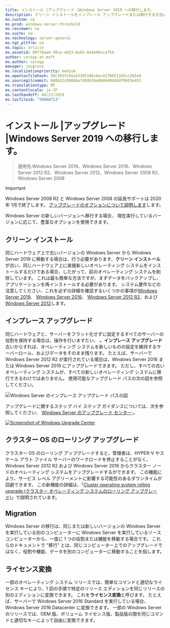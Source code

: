 ```yaml
---
title: インストール |アップグレード |Windows Server 2019 への移行します。
description: クリーン インストールをインプレース アップグレードまたは移行する方法は、Windows Server 2019。
ms.custom: na
ms.prod: windows-server-threshold
ms.reviewer: na
ms.suite: na
ms.technology: server-general
ms.tgt_pltfrm: na
ms.topic: article
ms.assetid: 99f7daa4-30ce-4d13-be65-0a4e99cca754
author: coreyp-at-msft
ms.author: coreyp
manager: jasgroce
ms.localizationpriority: medium
ms.openlocfilehash: 58c363fc0a1e336519bc6ec4276651345cc2b5eb
ms.sourcegitcommit: 0d0b32c8986ba7db9536e0b8648d4ddf9b03e452
ms.translationtype: MT
ms.contentlocale: ja-JP
ms.lasthandoff: 04/17/2019
ms.locfileid: "59868713"
---
```

# <a name="install--upgrade--migrate-to-windows-server-2019"></a>インストール |アップグレード |Windows Server 2019 への移行します。

>適用先:Windows Server 2019、Windows Server 2016、Windows Server 2012 R2、Windows Server 2012、Windows Server 2008 R2、Windows Server 2008

> [!IMPORTANT]
> Windows Server 2008 R2 と Windows Server 2008 の延長サポートは 2020 年 1月で終了します。 [アップグレードのオプションについて説明します](http://aka.ms/upgradecenter)します。

Windows Server の新しいバージョンへ移行する場合、 現在実行しているバージョンに応じて、豊富なオプションを使用できます。

## <a name="clean-install"></a>クリーン インストール
同じハードウェア上で古いバージョンの Windows Server から Windows Server 2019 に移動する場合は、行う必要があります、**クリーン インストール**が古い、同じハードウェア上に直接新しいオペレーティング システムをインストールするだけである場合、したがって、前のオペレーティング システムを削除しています。 これは最も簡単な方法ですが、まずデータをバックアップし、アプリケーションを再インストールする必要があります。 システム要件などの注意してください、これを必ずの詳細を確認するいくつかの事項が[Windows Server 2019](https://go.microsoft.com/fwlink/?linkid=2006124)、 [Windows Server 2016](https://go.microsoft.com/fwlink/?LinkID=825558)、 [Windows Server 2012 R2](https://technet.microsoft.com/library/dn303418)、および[Windows Server 2012](https://technet.microsoft.com/library/jj134246.aspx)します。

## <a name="in-place-upgrade"></a>インプレース アップグレード
同じハードウェアと、サーバーをフラット化せずに設定するすべてのサーバーの役割を保持する場合は、操作を行いますたい、 **、インプレース アップグレード**古いからすれば、オペレーティング システムを新しいものの設定を維持するサーバーロール、およびデータをそのまま残ります。 たとえば、サーバーで Windows Server 2012 R2 が実行されている場合は、Windows Server 2016 または Windows Server 2019 にアップグレードできます。 ただし、すべての古いオペレーティング システムが、すべての新しいオペレーティング システムに移行できるわけではありません。 使用可能なアップグレード パスの次の図を参照してください。

![Windows Server のインプレース アップグレード パスの図](media/upgrade-paths.png)

アップグレードに関するステップ バイ ステップ ガイダンスについては、次を参照してください、 [Windows Server のアップグレード センター](http://aka.ms/upgradecenter):。

<a href="http://aka.ms/upgradecenter"><img src="media/upgrade-center.png" alt="Screenshot of Windows Upgrade Center" title="Windows Server のアップグレードのセンター"></a>

## <a name="cluster-os-rolling-upgrade"></a>クラスター OS のローリング アップグレード
クラスター OS のローリング アップグレードすると、管理者は、HYPER-V やスケール アウト ファイル サーバーのワークロードを停止することがなく、Windows Server 2012 R2 および Windows Server 2016 からクラスター ノードのオペレーティング システムをアップグレードするができます。 この機能により、サービス レベル アグリーメントに影響する可能性のあるダウンタイムが回避できます。 この新機能の詳細は、「[Cluster operating system rolling upgrade (クラスター オペレーティング システムのローリング アップグレード)](https://technet.microsoft.com/windows-server-docs/failover-clustering/cluster-operating-system-rolling-upgrade)」で説明されています。

## <a name="migration"></a>Migration

Windows Server の移行は、同じまたは新しいバージョンの Windows Server を実行している別のコンピューターに Windows Server を実行しているソース コンピューターから、一度に 1 つの役割または機能を移動する場合です。 これらのドキュメントで "移行" とは、同じコンピューター上でのアップグレードではなく、役割や機能、データを別のコンピューターに移動することを指します。 

## <a name="license-conversion"></a>ライセンス変換
一部のオペレーティング システム リリースでは、簡単なコマンドと適切なライセンス キーにより、1 回の手順で特定のリリース エディションを同じリリースの別のエディションに変換できます。 これを**ライセンス変換**と呼びます。 たとえば、サーバーで Windows Server 2016 Standard を実行している場合、Windows Server 2016 Datacenter に変換できます。 一部の Windows Server のリリースでは、OEM 版、ボリューム ライセンス版、製品版の間を同じコマンドと適切なキーによって自由に変換できます。


 
 
